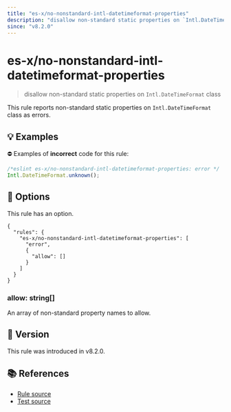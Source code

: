 ```yaml
---
title: "es-x/no-nonstandard-intl-datetimeformat-properties"
description: "disallow non-standard static properties on `Intl.DateTimeFormat` class"
since: "v8.2.0"
---
```


# es-x/no-nonstandard-intl-datetimeformat-properties
> disallow non-standard static properties on `Intl.DateTimeFormat` class

This rule reports non-standard static properties on `Intl.DateTimeFormat` class as errors.

## 💡 Examples

⛔ Examples of **incorrect** code for this rule:

<eslint-playground type="bad">

```js
/*eslint es-x/no-nonstandard-intl-datetimeformat-properties: error */
Intl.DateTimeFormat.unknown();
```

</eslint-playground>

## 🔧 Options

This rule has an option.

```jsonc
{
  "rules": {
    "es-x/no-nonstandard-intl-datetimeformat-properties": [
      "error",
      {
        "allow": []
      }
    ]
  }
}
```

### allow: string[]

An array of non-standard property names to allow.

## 🚀 Version

This rule was introduced in v8.2.0.

## 📚 References

- [Rule source](https://github.com/eslint-community/eslint-plugin-es-x/blob/master/lib/rules/no-nonstandard-intl-datetimeformat-properties.js)
- [Test source](https://github.com/eslint-community/eslint-plugin-es-x/blob/master/tests/lib/rules/no-nonstandard-intl-datetimeformat-properties.js)
